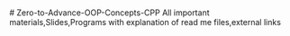 <p align="center">
    <img src="/Some%20extra%20concepts/logo.jpg" style="height: 60vh; padding-left: 50vh;">
</p>
# Zero-to-Advance-OOP-Concepts-CPP
All important materials,Slides,Programs with explanation of read me files,external links
